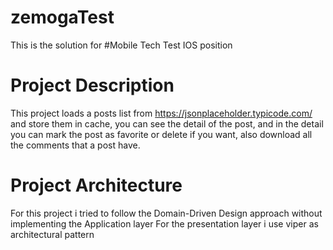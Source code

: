 # zemogaTest

This is the solution for #Mobile Tech Test IOS position


# Project Description

This project loads a posts list from https://jsonplaceholder.typicode.com/ and store them in cache, you can see the detail of the post, and in the detail you can mark the post as favorite or delete if you want, also download all the comments that a post have.


# Project Architecture

For this project i tried to follow the Domain-Driven Design approach without implementing the Application layer
For the presentation layer i use viper as architectural pattern
